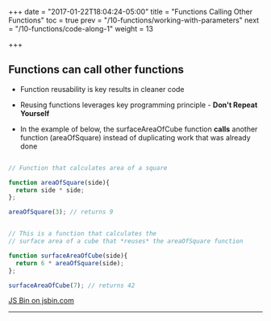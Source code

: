 +++
date = "2017-01-22T18:04:24-05:00"
title = "Functions Calling Other Functions"
toc = true
prev = "/10-functions/working-with-parameters"
next = "/10-functions/code-along-1"
weight = 13

+++

## Functions can call other functions

- Function reusability is key results in cleaner code

- Reusing functions leverages key programming principle - **Don't Repeat Yourself**

- In the example of below, the surfaceAreaOfCube function **calls** another function (areaOfSquare) instead of duplicating work that was already done

```js

// Function that calculates area of a square

function areaOfSquare(side){
  return side * side;
};

areaOfSquare(3); // returns 9


// This is a function that calculates the 
// surface area of a cube that *reuses* the areaOfSquare function

function surfaceAreaOfCube(side){
  return 6 * areaOfSquare(side);
};

surfaceAreaOfCube(7); // returns 42

```


<a class="jsbin-embed" href="https://jsbin.com/yozuvij/embed?js,console">JS Bin on jsbin.com</a><script src="https://static.jsbin.com/js/embed.min.js?3.41.0"></script>


---
